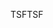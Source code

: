 <span data-ttu-id="8a916-101">TSF</span><span class="sxs-lookup"><span data-stu-id="8a916-101">TSF</span></span>